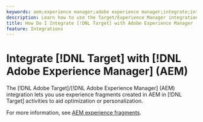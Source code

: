 ```yaml
---
keywords: aem;experience manager;adobe experience manager;integrate;integration;experience fragments
description: Learn how to use the Target/Experience Manager integration.
title: How Do I Integrate [!DNL Target] with Adobe Experience Manager (AEM)?
feature: Integrations
---
```

# Integrate [!DNL Target] with [!DNL Adobe Experience Manager] (AEM)

The [!DNL Adobe Target]/[!DNL Adobe Experience Manager] (AEM) integration lets you use experience fragments created in AEM in [!DNL Target] activities to aid optimization or personalization.

For more information, see [AEM experience fragments](/help/main/c-experiences/c-manage-content/aem-experience-fragments.md).